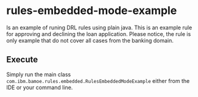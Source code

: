 # rules-embedded-mode-example

Is an example of runing DRL rules using plain java. This is an example rule for approving and declining the loan application. Please notice, the rule is only example that do not cover all cases from the banking domain.

## Execute
Simply run the main class `com.ibm.bamoe.rules.embedded.RulesEmbeddedModeExample` either from the IDE or your command line.